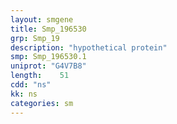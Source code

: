 ```yaml
---
layout: smgene
title: Smp_196530
grp: Smp_19
description: "hypothetical protein"
smp: Smp_196530.1
uniprot: "G4V7B8"
length:    51
cdd: "ns"
kk: ns
categories: sm
---
```

